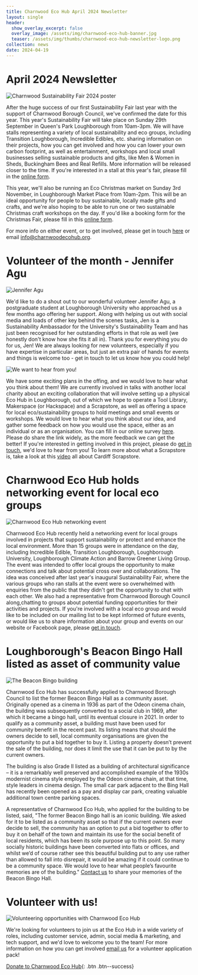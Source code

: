 ```yaml
---
title: Charnwood Eco Hub April 2024 Newsletter
layout: single
header:
  show_overlay_excerpt: false
  overlay_image: /assets/img/charnwood-eco-hub-banner.jpg
  teaser: /assets/img/thumbs/charnwood-eco-hub-newsletter-logo.png
collection: news
date: 2024-04-19
---
```

# April 2024 Newsletter

![Charnwood Sustainability Fair 2024 poster](/assets/img/charnwood-sustainability-fair-2024.png)

After the huge success of our first Sustainability Fair last year with the support of Charnwood Borough Council, we've confirmed the date for this year. This year's Sustainability Fair will take place on Sunday 29th September in Queen's Park Loughborough from 10am-3pm. We will have stalls representing a variety of local sustainability and eco groups, including Transition Loughborough, Incredible Edibles, etc. sharing information on their projects, how you can get involved and how you can lower your own carbon footprint, as well as entertainment, workshops and local small businesses selling sustainable products and gifts, like Men & Women in Sheds, Buckingham Bees and Real Refills.  More information will be released closer to the time. If you're interested in a stall at this year's fair, please fill in the [online form](https://docs.google.com/forms/d/e/1FAIpQLSfTu-HmTfaZ4_FrDv7zaPaH_mOjxmKNdRYPEyvUMgBSLuDnRw/closedform).

This year, we'll also be running an Eco Christmas market on Sunday 3rd November, in Loughborough Market Place from 10am-2pm.  This will be an ideal opportunity for people to buy sustainable, locally made gifts and crafts, and we're also hoping to be able to run one or two sustainable Christmas craft workshops on the day. If you'd like a booking form for the Christmas Fair, please fill in this [online form](https://docs.google.com/forms/d/e/1FAIpQLSdKnbgxTxKBcZXkcQ5RoXsCCm-Jc1uAh2cm8lDqqiHZe4Zs4Q/viewform).

For more info on either event, or to get involved, please get in touch [here](mailto:info@charnwoodecohub.org) or email [info@charnwoodecohub.org](mailto:info@charnwoodecohub.org).


# Volunteer of the month - Jennifer Agu

![Jennifer Agu](/assets/img/jennifer-agu.jpg)
 
We'd like to do a shout out to our wonderful volunteer Jennifer Agu, a postgraduate student at Loughborough University who approached us a few months ago offering her support. Along with helping us out with social media and loads of other key behind the scenes tasks, Jen is a Sustainability Ambassador for the University's Sustainability Team and has just been recognised for her outstanding efforts in that role as well (we honestly don't know how she fits it all in). Thank you for everything you do for us, Jen!  We are always looking for new volunteers, especially if you have expertise in particular areas, but just an extra pair of hands for events and things is welcome too - get in touch to let us know how you could help!


![We want to hear from you!](/assets/img/charnwood-eco-hub-wants-to-hear-from-you.png)

 We have some exciting plans in the offing, and we would love to hear what you think about them! We are currently involved in talks with another local charity about an exciting collaboration that will involve setting up a physical Eco Hub in Loughborough, out of which we hope to operate a Tool Library, Makerspace (or Hackspace) and a Scrapstore, as well as offering a space for local eco/sustainability groups to hold meetings and small events or workshops. We would love to hear what you think about our idea, and gather some feedback on how you would use the space, either as an individual or as an organisation.  You can fill in our online survey [here](https://docs.google.com/forms/d/e/1FAIpQLSeunNy8gA1OsdnYPz8d7KdB6WS-FWnLnyFCXdhRkUbLU5cR7A/viewform). Please do share the link widely, as the more feedback we can get the better! If you're interested in getting involved in this project, please do [get in touch](mailto:info@charnwoodecohub.org), we'd love to hear from you! To learn more about what a Scrapstore is, take a look at this [video](https://www.youtube.com/watch?v=btab31yZy2A) all about Cardiff Scrapstore.

                                                                                                                                                
# Charnwood Eco Hub holds networking event for local eco groups

![Charnwood Eco Hub networking event](/assets/img/charnwood-eco-hub-networking-event-march-2024-small.jpg)

Charnwood Eco Hub recently held a networking event for local groups involved in projects that support sustainability or protect and enhance the local environment. More than 15 groups were in attendance on the day, including  Incredible Edible, Transition Loughborough, Loughborough University, Loughborough Climate Action and Barrow Greener Living Group. The event was intended to offer local groups the opportunity to make connections and talk about potential cross over and collaborations. The idea was conceived after last year's inaugural Sustainability Fair, where the various groups who ran stalls at the event were so overwhelmed with enquiries from the public that they didn't get the opportunity to chat with each other. We also had a representative from Charnwood Borough Council along,chatting to groups about potential funding opportunities for their activities and projects. If you're involved with a local eco group and would like to be included on our mailing list to be kept informed of future events, or would like us to share information about your group and events on our website or Facebook page, please [get in touch](mailto:info@charnwoodecohub.org).


# Loughborough's Beacon Bingo Hall listed as asset of community value

![The Beacon Bingo building](/assets/img/beacon-bingo-community-asset.jpg)

Charnwood Eco Hub has successfully applied to Charnwood Borough Council to list the former Beacon Bingo Hall as a community asset.  Originally opened as a cinema in 1936 as part of the Odeon cinema chain, the building was subsequently converted to a social club in 1969, after which it became a bingo hall, until its eventual closure in 2021. In order to qualify as a community asset, a building must have been used for community benefit in the recent past. Its listing means that should the owners decide to sell, local community organisations are given the opportunity to put a bid together to buy it. Listing a property doesn’t prevent the sale of the building, nor does it limit the use that it can be put to by the current owners.

The building is also Grade II listed as a building of architectural significance – it is a remarkably well preserved and accomplished example of the 1930s modernist cinema style employed by the Odeon cinema chain, at that time, style leaders in cinema design. The small car park adjacent to the Bing Hall has recently been opened as a pay and display car park, creating valuable additional town centre parking spaces.

A representative of Charnwood Eco Hub, who applied for the building to be listed, said, "The former Beacon Bingo hall is an iconic building. We asked for it to be listed as a community asset so that if the current owners ever decide to sell, the community has an option to put a bid together to offer to buy it on behalf of the town and maintain its use for the social benefit of local residents, which has been its sole purpose up to this point. So many socially historic buildings have been converted into flats or offices, and whilst we’d of course rather see this beautiful building put to any use rather than allowed to fall into disrepair, it would be amazing if it could continue to be a community space. We would love to hear what people’s favourite memories are of the building." [Contact us](mailto:info@charnwoodecohub.org) to share your memories of the Beacon Bingo Hall.


# Volunteer with us!

![Volunteering opportunities with Charnwood Eco Hub](/assets/img/support-us.jpg)

We're looking for volunteers to join us at the Eco Hub in a wide variety of roles, including customer service, admin, social media & marketing, and tech support, and we'd love to welcome you to the team! For more information on how you can get involved [email us](https://docs.google.com/forms/d/e/1FAIpQLSeGo3mESDCTtnzJm9ctt5N1_2oxnxEa7L5eaE44EeFFEtnFww/viewform) for a volunteer application pack!

[Donate to Charnwood Eco Hub](https://www.paypal.com/donate/?hosted_button_id=V54MWPK2EZGPY){: .btn .btn--success}


